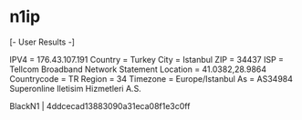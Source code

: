 # n1ip

[- User Results -]

IPV4 = 176.43.107.191
Country = Turkey
City = Istanbul
ZIP = 34437
ISP = Tellcom Broadband Network Statement
Location = 41.0382,28.9864
Countrycode = TR
Region = 34
Timezone = Europe/Istanbul
As = AS34984 Superonline Iletisim Hizmetleri A.S.

BlackN1 | 4ddcecad13883090a31eca08f1e3c0ff
